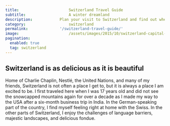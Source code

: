 ```yaml
---
title:						Switzerland Travel Guide
subtitle:					A winter dreamland
description:			Plan your visit to Switzerland and find out where to go and what to do in Switzerland. Read about itineraries, activities, places to stay and travel essentials.
category:					switzerland
permalink: 				'/switzerland-travel-guide/'
image:						/assets/images/2015/10/switzerland-capital-dome.jpg
pagination: 
  enabled: true
  tag: switzerland
---
```


## Switzerland is as delicious as it is beautiful 

Home of Charlie Chaplin, Nestlé, the United Nations, and many of my friends, Switzerland is not often a place I get to, but it is always a place I am excited to be. I first traveled here when I was 17 years old and did not see the snowcapped mountains again for over a decade as I made my way to the USA after a six-month business trip in India. In the German-speaking part of the country, I find myself feeling right at home with the Swiss. In the other parts of Switzerland, I enjoy the challenges of language barriers, majestic landscapes, and delicious fondue.